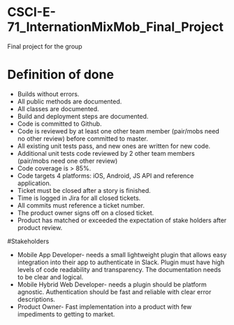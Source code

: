 # CSCI-E-71_InternationMixMob_Final_Project
Final project for the group

# Definition of done
* Builds without errors.
* All public methods are documented.
* All classes are documented.
* Build and deployment steps are documented.
* Code is committed to Github.
* Code is reviewed by at least one other team member (pair/mobs need no other review) before committed to master.
* All existing unit tests pass, and new ones are written for new code.
* Additional unit tests code reviewed by 2 other team members (pair/mobs need one other review)
* Code coverage is > 85%.
* Code targets 4 platforms: iOS, Android, JS API and reference application.
* Ticket must be closed after a story is finished.
* Time is logged in Jira for all closed tickets.
* All commits must reference a ticket number.
* The product owner signs off on a closed ticket.
* Product has matched or exceeded the expectation of stake holders after product review.

#Stakeholders
* Mobile App Developer- needs a small lightweight plugin that allows easy integration into their app to authenticate in Slack. Plugin must have high levels of code readability and transparency. The documentation needs to be clear and logical.
* Mobile Hybrid Web Developer- needs a plugin should be platform agnostic. Authentication should be fast and reliable with clear error descriptions. 
* Product Owner- Fast implementation into a product with few impediments to getting to market. 
